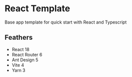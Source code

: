 # React Template

Base app template for quick start with React and Typescript

## Feathers

- React 18
- React Router 6
- Ant Design 5
- Vite 4
- Yarn 3
